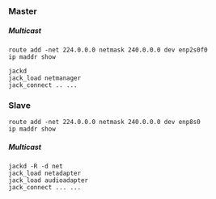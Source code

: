 ### Master

##### Multicast

```
route add -net 224.0.0.0 netmask 240.0.0.0 dev enp2s0f0
ip maddr show
```

```
jackd
jack_load netmanager
jack_connect .. ...
```

### Slave

```
route add -net 224.0.0.0 netmask 240.0.0.0 dev enp8s0
ip maddr show
```

##### Multicast

```
jackd -R -d net
jack_load netadapter
jack_load audioadapter
jack_connect ... ...
```
